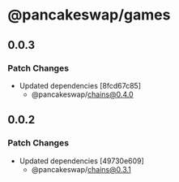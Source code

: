 # @pancakeswap/games

## 0.0.3

### Patch Changes

- Updated dependencies [8fcd67c85]
  - @pancakeswap/chains@0.4.0

## 0.0.2

### Patch Changes

- Updated dependencies [49730e609]
  - @pancakeswap/chains@0.3.1
